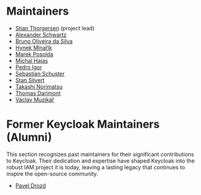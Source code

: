 Maintainers
===========

* [Stian Thorgersen](https://github.com/stianst) (project lead)
* [Alexander Schwartz](https://github.com/ahus1)
* [Bruno Oliveira da Silva](https://github.com/abstractj)
* [Hynek Mlnařík](https://github.com/hmlnarik)
* [Marek Posolda](https://github.com/mposolda)
* [Michal Hajas](https://github.com/mhajas)
* [Pedro Igor](https://github.com/pedroigor)
* [Sebastian Schuster](https://github.com/sschu)
* [Stan Silvert](https://github.com/ssilvert)
* [Takashi Norimatsu](https://github.com/tnorimat)
* [Thomas Darimont](https://github.com/thomasdarimont)
* [Václav Muzikář](https://github.com/vmuzikar)

Former Keycloak Maintainers (Alumni)
===========
This section recognizes past maintainers for their significant contributions to  Keycloak. Their dedication and expertise have shaped Keycloak into the robust IAM project it is today, leaving a lasting legacy that continues to inspire the open-source community.

* [Pavel Drozd](https://github.com/pdrozd)

